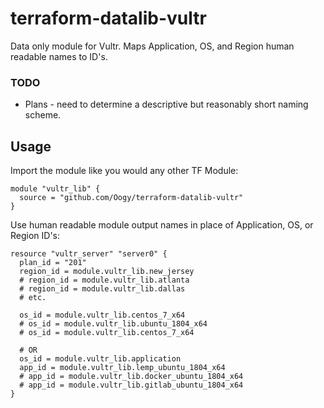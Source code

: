 # terraform-datalib-vultr
Data only module for Vultr. Maps Application, OS, and Region human readable names to ID's. 

### TODO
* Plans - need to determine a descriptive but reasonably short naming scheme. 

## Usage
Import the module like you would any other TF Module:
```
module "vultr_lib" {
  source = "github.com/Oogy/terraform-datalib-vultr"
}
```

Use human readable module output names in place of Application, OS, or Region ID's:

```
resource "vultr_server" "server0" {
  plan_id = "201"
  region_id = module.vultr_lib.new_jersey
  # region_id = module.vultr_lib.atlanta
  # region_id = module.vultr_lib.dallas
  # etc. 
  
  os_id = module.vultr_lib.centos_7_x64
  # os_id = module.vultr_lib.ubuntu_1804_x64
  # os_id = module.vultr_lib.centos_7_x64
  
  # OR 
  os_id = module.vultr_lib.application
  app_id = module.vultr_lib.lemp_ubuntu_1804_x64
  # app_id = module.vultr_lib.docker_ubuntu_1804_x64
  # app_id = module.vultr_lib.gitlab_ubuntu_1804_x64
}
```
